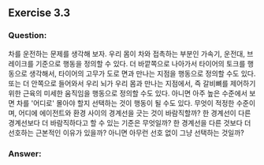 ## Exercise 3.3

### Question:

차를 운전하는 문제를 생각해 보자. 우리 몸이 차와 접촉하는 부분인 가속기, 운전대, 브레이크를 기준으로 행동을 정의할 수 있다. 더 바깥쪽으로 나아가서 타이어의 토크를 행동으로 생각해서, 타이어의 고무가 도로 면과 만나는 지점을 행동으로 정의할 수도 있다. 또는 더 안쪽으로 들어와서 우리 뇌가 우리 몸과 만나는 지점에서, 즉 갈비뼈를 제어하기 위한 근육의 미세한 움직임을 행동으로 정의할 수도 있다. 아니면 아주 높은 수준에서 보면 차를 '어디로' 몰아야 할지 선택하는 것이 행동이 될 수도 있다. 무엇이 적정한 수준이며, 어디에 에이전트와 환경 사이의 경계선을 긋는 것이 바람직할까? 한 경계선이 다른 경계선보다 더 바람직하다고 할 수 있는 기준은 무엇일까? 한 경계선을 다른 것보다 더 선호하는 근본적인 이유가 있을까? 아니면 아무런 선호 없이 그냥 선택하는 것일까?

### Answer:

